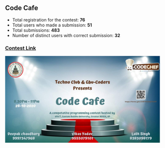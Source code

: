 ## Code Cafe

* Total registration for the contest: **76**
* Total users who made a submission: **51**
* Total submissions: **483**
* Number of distinct users with correct submission: **32**

### [Contest Link](https://www.codechef.com/CAFE2020)

![banner](CAFE2020_banner.jpeg)
